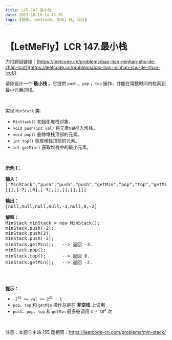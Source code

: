 ```yaml
---
title: LCR 147.最小栈
date: 2023-10-10 14-43-38
tags: [题解, LeetCode, 简单, 栈, 设计]
---
```


# 【LetMeFly】LCR 147.最小栈

力扣题目链接：[https://leetcode.cn/problems/bao-han-minhan-shu-de-zhan-lcof/](https://leetcode.cn/problems/bao-han-minhan-shu-de-zhan-lcof/)

<p>请你设计一个 <strong>最小栈</strong> 。它提供 <code>push</code> ，<code>pop</code> ，<code>top</code> 操作，并能在常数时间内检索到最小元素的栈。</p>

<p>&nbsp;</p>

<p>实现 <code>MinStack</code> 类:</p>

<ul>
	<li><code>MinStack()</code> 初始化堆栈对象。</li>
	<li><code>void push(int val)</code> 将元素val推入堆栈。</li>
	<li><code>void pop()</code> 删除堆栈顶部的元素。</li>
	<li><code>int top()</code> 获取堆栈顶部的元素。</li>
	<li><code>int getMin()</code> 获取堆栈中的最小元素。</li>
</ul>

<p>&nbsp;</p>

<p><strong>示例 1：</strong></p>

<pre>
<strong>输入：</strong>
["MinStack","push","push","push","getMin","pop","top","getMin"]
[[],[-2],[0],[-3],[],[],[],[]]

<strong>输出：</strong>
[null,null,null,null,-3,null,0,-2]

<strong>解释：</strong>
MinStack minStack = new MinStack();
minStack.push(-2);
minStack.push(2);
minStack.push(-3);
minStack.getMin(); &nbsp; --&gt; 返回 -3.
minStack.pop();
minStack.top(); &nbsp; &nbsp; &nbsp;--&gt; 返回 0.
minStack.getMin(); &nbsp; --&gt; 返回 -2.
</pre>

<p>&nbsp;</p>

<p><strong>&nbsp;<br />
提示：</strong></p>

<ul>
	<li><code>-2<sup>31</sup> &lt;= val &lt;= 2<sup>31</sup> - 1</code></li>
	<li><code>pop</code>、<code>top</code> 和 <code>getMin</code> 操作总是在 <strong>非空栈</strong> 上调用</li>
	<li><code>push</code>、<code>pop</code>、<code>top</code> 和 <code>getMin</code> 最多被调用 <code>3 * 10<sup>4</sup></code> 次</li>
</ul>

<p>&nbsp;</p>

<p>注意：本题与主站 155 题相同：<a href="https://leetcode-cn.com/problems/min-stack/">https://leetcode-cn.com/problems/min-stack/</a></p>

<p>&nbsp;</p>


    